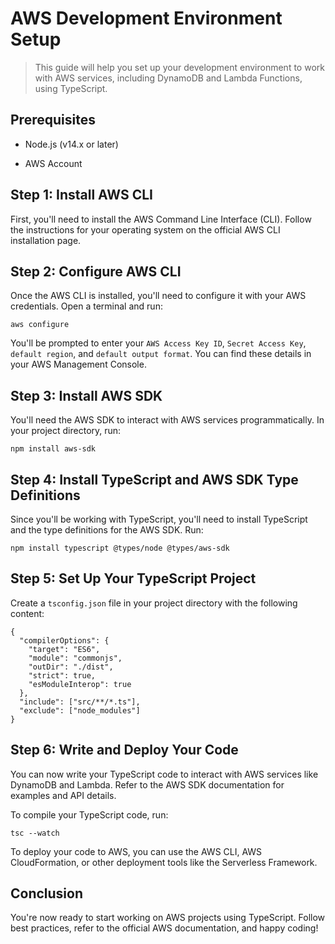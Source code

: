 # AWS Development Environment Setup

> This guide will help you set up your development environment to work with AWS services, including DynamoDB and Lambda Functions, using TypeScript.

## Prerequisites

* Node.js (v14.x or later)

* AWS Account

## Step 1: Install AWS CLI

First, you'll need to install the AWS Command Line Interface (CLI). Follow the instructions for your operating system on the official AWS CLI installation page.

## Step 2: Configure AWS CLI

Once the AWS CLI is installed, you'll need to configure it with your AWS credentials. Open a terminal and run:

`aws configure`

You'll be prompted to enter your `AWS Access Key ID`, `Secret Access Key`, `default region`, and `default output format`. You can find these details in your AWS Management Console.

## Step 3: Install AWS SDK

You'll need the AWS SDK to interact with AWS services programmatically. In your project directory, run:

`npm install aws-sdk`

## Step 4: Install TypeScript and AWS SDK Type Definitions

Since you'll be working with TypeScript, you'll need to install TypeScript and the type definitions for the AWS SDK. Run:

`npm install typescript @types/node @types/aws-sdk`

## Step 5: Set Up Your TypeScript Project

Create a `tsconfig.json` file in your project directory with the following content:

```
{
  "compilerOptions": {
    "target": "ES6",
    "module": "commonjs",
    "outDir": "./dist",
    "strict": true,
    "esModuleInterop": true
  },
  "include": ["src/**/*.ts"],
  "exclude": ["node_modules"]
}
```

## Step 6: Write and Deploy Your Code

You can now write your TypeScript code to interact with AWS services like DynamoDB and Lambda. Refer to the AWS SDK documentation for examples and API details.

To compile your TypeScript code, run:

`tsc --watch`

To deploy your code to AWS, you can use the AWS CLI, AWS CloudFormation, or other deployment tools like the Serverless Framework.

## Conclusion

You're now ready to start working on AWS projects using TypeScript. Follow best practices, refer to the official AWS documentation, and happy coding!

